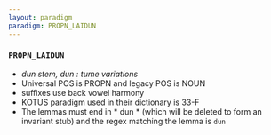 ```yaml
---
layout: paradigm
paradigm: PROPN_LAIDUN
---
```

### ` PROPN_LAIDUN `

* _dun stem, dun : tume variations_
* Universal POS is PROPN and legacy POS is NOUN
* suffixes use back vowel harmony
* KOTUS paradigm used in their dictionary is 33-F
* The lemmas must end in * dun * (which will be deleted to form an invariant stub) and the regex matching the lemma is ` dun `
